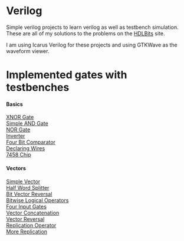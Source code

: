 # Verilog

Simple verilog projects to learn verilog as well as testbench simulation.
These are all of my solutions to the problems on the [HDLBits](https://hdlbits.01xz.net/) site.

I am using Icarus Verilog for these projects and using GTKWave as the waveform viewer. 

# Implemented gates with testbenches 

#### Basics
[XNOR Gate](https://github.com/berrios96sean/Verilog/tree/main/Basics/xnor-gate)<br/>
[Simple AND Gate](https://github.com/berrios96sean/Verilog/tree/main/Basics/simple-and-gate)<br/>
[NOR Gate](https://github.com/berrios96sean/Verilog/tree/main/Basics/nor-gate)<br/>
[Inverter](https://github.com/berrios96sean/Verilog/tree/main/Basics/inverter)<br/>
[Four Bit Comparator](https://github.com/berrios96sean/Verilog/tree/main/Basics/four-bit-comparator)<br/>
[Declaring Wires](https://github.com/berrios96sean/Verilog/tree/main/Basics/declaring-wires)<br/>
[7458 Chip](https://github.com/berrios96sean/Verilog/tree/main/Basics/7458-Chip)<br/>


#### Vectors
[Simple Vector](https://github.com/berrios96sean/Verilog/tree/main/Vectors/simple-vector)<br/>
[Half Word Splitter](https://github.com/berrios96sean/Verilog/tree/main/Vectors/half_word_splitter)<br/>
[Bit Vector Reversal](https://github.com/berrios96sean/Verilog/tree/main/Vectors/bit-vector-reversal)<br/>
[Bitwise Logical Operators](https://github.com/berrios96sean/Verilog/tree/main/Vectors/bitwise-logical-operators)<br/>
[Four Input Gates](https://github.com/berrios96sean/Verilog/tree/main/Vectors/four-input-gates)<br/>
[Vector Concatenation](https://github.com/berrios96sean/Verilog/tree/main/Vectors/vector-concatenation)<br/>
[Vector Reversal](https://github.com/berrios96sean/Verilog/tree/main/Vectors/vector-reversal)<br/>
[Replication Operator](https://github.com/berrios96sean/Verilog/tree/main/Vectors/replication-operator)<br/>
[More Replication](https://github.com/berrios96sean/Verilog/tree/main/Vectors/more-replication)<br/>

